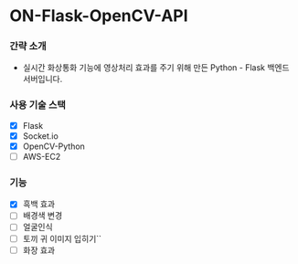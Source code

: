 # ON-Flask-OpenCV-API

### 간략 소개

- 실시간 화상통화 기능에 영상처리 효과를 주기 위해 만든 Python - Flask 백엔드 서버입니다.

### 사용 기술 스택

- [x] Flask
- [x] Socket.io
- [x] OpenCV-Python
- [ ] AWS-EC2

### 기능

- [x] 흑백 효과
- [ ] 배경색 변경
- [ ] 얼굴인식
- [ ] 토끼 귀 이미지 입히기``
- [ ] 화장 효과
